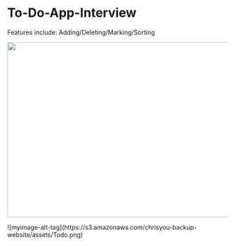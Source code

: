 # To-Do-App-Interview
Features include: Adding/Deleting/Marking/Sorting

<p align="center">
 <img src="https://chrisyou-backup-website.s3.amazonaws.com/assets/Todo.png" width="800" height="400"/> 
 </p>
![myimage-alt-tag](https://s3.amazonaws.com/chrisyou-backup-website/assets/Todo.png)

